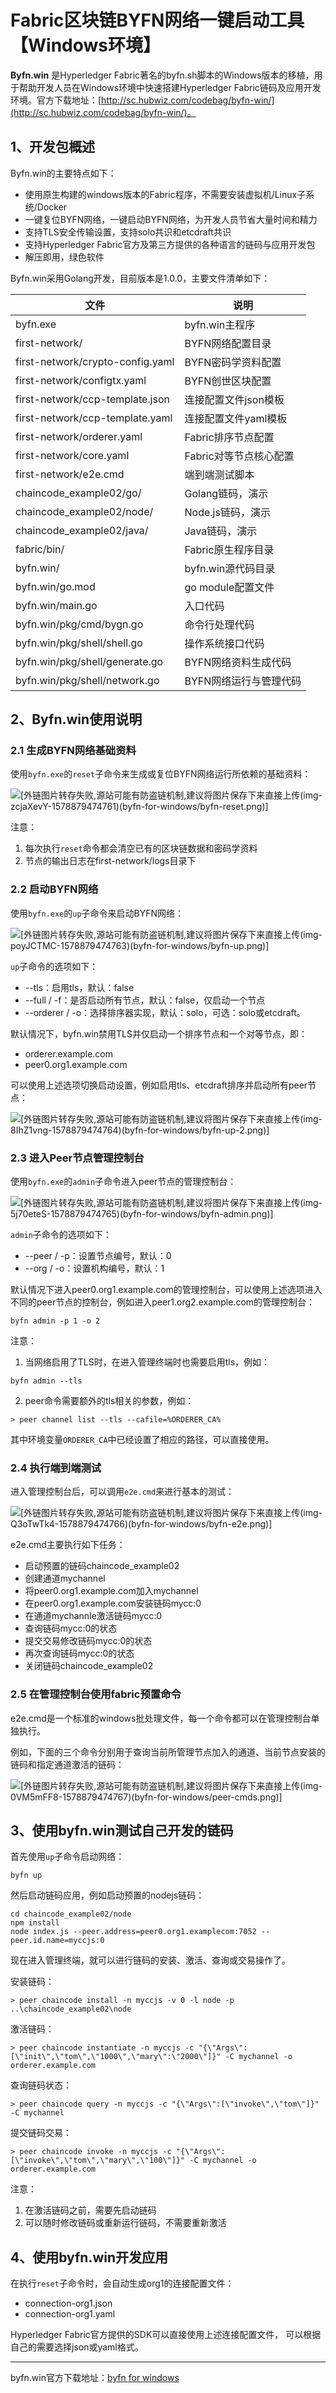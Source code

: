 # Fabric区块链BYFN网络一键启动工具【Windows环境】

**Byfn.win** 是Hyperledger Fabric著名的byfn.sh脚本的Windows版本的移植，用于帮助开发人员在Windows环境中快速搭建Hyperledger Fabric链码及应用开发环境。官方下载地址：[http://sc.hubwiz.com/codebag/byfn-win/](http://sc.hubwiz.com/codebag/byfn-win/)。


## 1、开发包概述

Byfn.win的主要特点如下：

- 使用原生构建的windows版本的Fabric程序，不需要安装虚拟机/Linux子系统/Docker
- 一键复位BYFN网络，一键启动BYFN网络，为开发人员节省大量时间和精力
- 支持TLS安全传输设置，支持solo共识和etcdraft共识
- 支持Hyperledger Fabric官方及第三方提供的各种语言的链码与应用开发包
- 解压即用，绿色软件

Byfn.win采用Golang开发，目前版本是1.0.0，主要文件清单如下：

<table class="table table-striped">
  <thead>
    <tr><th>文件</th><th>说明</th></tr>
  </thead>
  <tbody>
    <tr><td>byfn.exe</td><td>byfn.win主程序</td></tr>
    <tr><td>first-network/</td><td>BYFN网络配置目录</td></tr>
    <tr><td>first-network/crypto-config.yaml</td><td>BYFN密码学资料配置</td></tr>
    <tr><td>first-network/configtx.yaml</td><td>BYFN创世区块配置</td></tr>
    <tr><td>first-network/ccp-template.json</td><td>连接配置文件json模板</td></tr>
    <tr><td>first-network/ccp-template.yaml</td><td>连接配置文件yaml模板</td></tr>
    <tr><td>first-network/orderer.yaml</td><td>Fabric排序节点配置</td></tr>
    <tr><td>first-network/core.yaml</td><td>Fabric对等节点核心配置</td></tr>
    <tr><td>first-network/e2e.cmd</td><td>端到端测试脚本</td></tr>
    <tr><td>chaincode_example02/go/</td><td>Golang链码，演示</td></tr>
    <tr><td>chaincode_example02/node/</td><td>Node.js链码，演示</td></tr>
    <tr><td>chaincode_example02/java/</td><td>Java链码，演示</td></tr>
    <tr><td>fabric/bin/</td><td>Fabric原生程序目录</td></tr>
    <tr><td>byfn.win/</td><td>byfn.win源代码目录</td></tr>
    <tr><td>byfn.win/go.mod</td><td>go module配置文件</td></tr>
    <tr><td>byfn.win/main.go</td><td>入口代码</td></tr>
    <tr><td>byfn.win/pkg/cmd/bygn.go</td><td>命令行处理代码</td></tr>
    <tr><td>byfn.win/pkg/shell/shell.go</td><td>操作系统接口代码</td></tr>
    <tr><td>byfn.win/pkg/shell/generate.go</td><td>BYFN网络资料生成代码</td></tr>
    <tr><td>byfn.win/pkg/shell/network.go</td><td>BYFN网络运行与管理代码</td></tr>
  </tbody>
</table>

## 2、Byfn.win使用说明

### 2.1 生成BYFN网络基础资料

使用`byfn.exe`的`reset`子命令来生成或复位BYFN网络运行所依赖的基础资料：

![\[外链图片转存失败,源站可能有防盗链机制,建议将图片保存下来直接上传(img-zcjaXevY-1578879474761)(byfn-for-windows/byfn-reset.png)\]](https://img-blog.csdnimg.cn/2020011309390355.png?x-oss-process=image/watermark,type_ZmFuZ3poZW5naGVpdGk,shadow_10,text_aHR0cHM6Ly9ibG9nLmNzZG4ubmV0L3NoZWJhbzMzMzM=,size_16,color_FFFFFF,t_70)

注意：

1. 每次执行`reset`命令都会清空已有的区块链数据和密码学资料
2. 节点的输出日志在first-network/logs目录下

### 2.2 启动BYFN网络

使用`byfn.exe`的`up`子命令来启动BYFN网络：

![\[外链图片转存失败,源站可能有防盗链机制,建议将图片保存下来直接上传(img-poyJCTMC-1578879474763)(byfn-for-windows/byfn-up.png)\]](https://img-blog.csdnimg.cn/20200113093944452.png)

`up`子命令的选项如下：

- --tls：启用tls，默认：false
- --full / -f：是否启动所有节点，默认：false，仅启动一个节点
- --orderer / -o：选择排序器实现，默认：solo，可选：solo或etcdraft。

默认情况下，byfn.win禁用TLS并仅启动一个排序节点和一个对等节点，即：

- orderer.example.com
- peer0.org1.example.com

可以使用上述选项切换启动设置，例如启用tls、etcdraft排序并启动所有peer节点：

![\[外链图片转存失败,源站可能有防盗链机制,建议将图片保存下来直接上传(img-8IhZ1vng-1578879474764)(byfn-for-windows/byfn-up-2.png)\]](https://img-blog.csdnimg.cn/2020011309400438.png?x-oss-process=image/watermark,type_ZmFuZ3poZW5naGVpdGk,shadow_10,text_aHR0cHM6Ly9ibG9nLmNzZG4ubmV0L3NoZWJhbzMzMzM=,size_16,color_FFFFFF,t_70)

### 2.3 进入Peer节点管理控制台

使用`byfn.exe`的`admin`子命令进入peer节点的管理控制台：

![\[外链图片转存失败,源站可能有防盗链机制,建议将图片保存下来直接上传(img-5j70eteS-1578879474765)(byfn-for-windows/byfn-admin.png)\]](https://img-blog.csdnimg.cn/20200113094010902.png)

`admin`子命令的选项如下：

- --peer / -p：设置节点编号，默认：0
- --org / -o：设置机构编号，默认：1

默认情况下进入peer0.org1.example.com的管理控制台，可以使用上述选项进入不同的peer节点的控制台，例如进入peer1.org2.example.com的管理控制台：

```
byfn admin -p 1 -o 2
```

注意：

1. 当网络启用了TLS时，在进入管理终端时也需要启用tls，例如：

```
byfn admin --tls
```

2. peer命令需要额外的tls相关的参数，例如：

```
> peer channel list --tls --cafile=%ORDERER_CA%
```

其中环境变量`ORDERER_CA`中已经设置了相应的路径，可以直接使用。

### 2.4 执行端到端测试

进入管理控制台后，可以调用`e2e.cmd`来进行基本的测试：

![\[外链图片转存失败,源站可能有防盗链机制,建议将图片保存下来直接上传(img-Q3oTwTk4-1578879474766)(byfn-for-windows/byfn-e2e.png)\]](https://img-blog.csdnimg.cn/20200113094025842.png?x-oss-process=image/watermark,type_ZmFuZ3poZW5naGVpdGk,shadow_10,text_aHR0cHM6Ly9ibG9nLmNzZG4ubmV0L3NoZWJhbzMzMzM=,size_16,color_FFFFFF,t_70)

e2e.cmd主要执行如下任务：

- 启动预置的链码chaincode_example02
- 创建通道mychannel
- 将peer0.org1.example.com加入mychannel
- 在peer0.org1.example.com安装链码mycc:0
- 在通道mychannle激活链码mycc:0
- 查询链码mycc:0的状态
- 提交交易修改链码mycc:0的状态
- 再次查询链码mycc:0的状态
- 关闭链码chaincode_example02

### 2.5 在管理控制台使用fabric预置命令

e2e.cmd是一个标准的windows批处理文件，每一个命令都可以在管理控制台单独执行。

例如，下面的三个命令分别用于查询当前所管理节点加入的通道、当前节点安装的链码和指定通道激活的链码：

![\[外链图片转存失败,源站可能有防盗链机制,建议将图片保存下来直接上传(img-0VM5mFF8-1578879474767)(byfn-for-windows/peer-cmds.png)\]](https://img-blog.csdnimg.cn/20200113094038310.png?x-oss-process=image/watermark,type_ZmFuZ3poZW5naGVpdGk,shadow_10,text_aHR0cHM6Ly9ibG9nLmNzZG4ubmV0L3NoZWJhbzMzMzM=,size_16,color_FFFFFF,t_70)

## 3、使用byfn.win测试自己开发的链码

首先使用`up`子命令启动网络：

```
byfn up
```

然后启动链码应用，例如启动预置的nodejs链码：

```
cd chaincode_example02/node
npm install
node index.js --peer.address=peer0.org1.examplecom:7052 --peer.id.name=myccjs:0
```

现在进入管理终端，就可以进行链码的安装、激活、查询或交易操作了。

安装链码：

```
> peer chaincode install -n myccjs -v 0 -l node -p ..\chaincode_example02\node
```

激活链码：

```
> peer chaincode instantiate -n myccjs -c "{\"Args\":[\"init\",\"tom\",\"1000\",\"mary\":\"2000\"]}" -C mychannel -o orderer.example.com
```

查询链码状态：

```
> peer chaincode query -n myccjs -c "{\"Args\":[\"invoke\",\"tom\"]}" -C mychannel
```

提交链码交易：

```
> peer chaincode invoke -n myccjs -c "{\"Args\":[\"invoke\",\"tom\",\"mary\",\"100\"]}" -C mychannel -o orderer.example.com
```

注意：

1. 在激活链码之前，需要先启动链码
2. 可以随时修改链码或重新运行链码，不需要重新激活

## 4、使用byfn.win开发应用

在执行`reset`子命令时，会自动生成org1的连接配置文件：

- connection-org1.json
- connection-org1.yaml

Hyperledger Fabric官方提供的SDK可以直接使用上述连接配置文件，
可以根据自己的需要选择json或yaml格式。

---
byfn.win官方下载地址：[byfn for windows](http://sc.hubwiz.com/codebag/byfn-win/)

